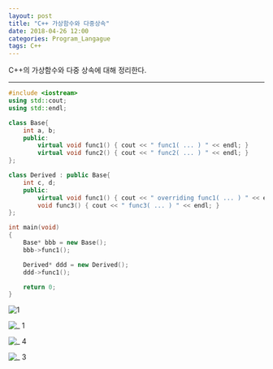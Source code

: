 ```yaml
---
layout: post
title: "C++ 가상함수와 다중상속"
date: 2018-04-26 12:00
categories: Program_Langague
tags: C++
---
```


C++의 가상함수와 다중 상속에 대해 정리한다.

------



```c++
#include <iostream>
using std::cout;
using std::endl;

class Base{
    int a, b;
    public:
        virtual void func1() { cout << " func1( ... ) " << endl; }
        virtual void func2() { cout << " func2( ... ) " << endl; }
};

class Derived : public Base{
    int c, d;
    public:
        virtual void func1() { cout << " overriding func1( ... ) " << endl; }
        void func3() { cout << " func3( ... ) " << endl; }        
};

int main(void)
{
    Base* bbb = new Base();
    bbb->func1();

    Derived* ddd = new Derived();
    ddd->func1();

    return 0;
}
```

![1](https://user-images.githubusercontent.com/29933947/39279152-44a442d8-4932-11e8-9bb5-f9d35ea0a019.png)



![_ 1](https://user-images.githubusercontent.com/29933947/39279872-a186a2bc-4936-11e8-921a-594355511a69.png)



![_ 4](https://user-images.githubusercontent.com/29933947/39279885-bba7dee0-4936-11e8-861a-6dc6eb523302.png)





![_ 3](https://user-images.githubusercontent.com/29933947/39279871-a15d9cfa-4936-11e8-93fa-8cc957f1df06.png)

